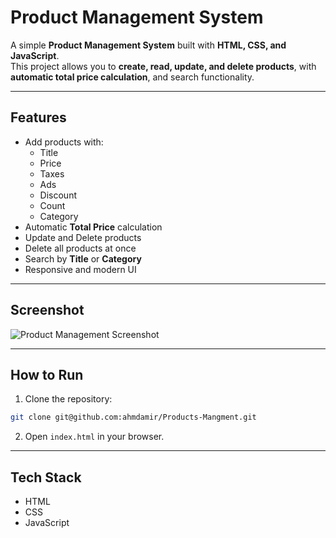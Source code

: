 # Product Management System

A simple **Product Management System** built with **HTML, CSS, and JavaScript**.  
This project allows you to **create, read, update, and delete products**, with **automatic total price calculation**, and search functionality.

---

## Features

- Add products with:
  - Title
  - Price
  - Taxes
  - Ads
  - Discount
  - Count
  - Category
- Automatic **Total Price** calculation
- Update and Delete products
- Delete all products at once
- Search by **Title** or **Category**
- Responsive and modern UI

---

## Screenshot

![Product Management Screenshot](screenshot.png)

---

## How to Run

1. Clone the repository:

```bash
git clone git@github.com:ahmdamir/Products-Mangment.git
```

2. Open `index.html` in your browser.

---

## Tech Stack

- HTML
- CSS
- JavaScript
